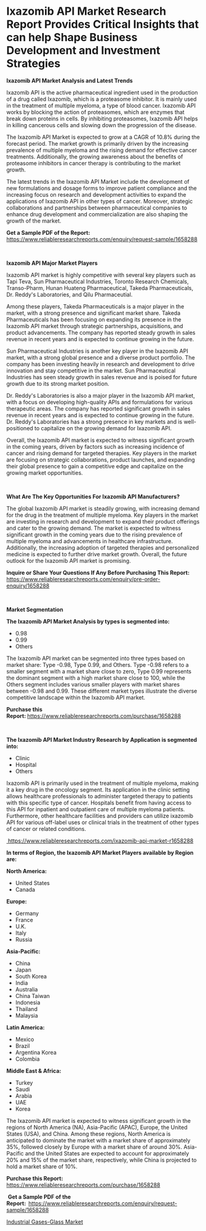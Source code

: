 <p><h1>Ixazomib API Market Research Report Provides Critical Insights that can help Shape Business Development and Investment Strategies</h1></p><p><strong>Ixazomib API Market Analysis and Latest Trends</strong></p>
<p><p>Ixazomib API is the active pharmaceutical ingredient used in the production of a drug called Ixazomib, which is a proteasome inhibitor. It is mainly used in the treatment of multiple myeloma, a type of blood cancer. Ixazomib API works by blocking the action of proteasomes, which are enzymes that break down proteins in cells. By inhibiting proteasomes, Ixazomib API helps in killing cancerous cells and slowing down the progression of the disease.</p><p>The Ixazomib API Market is expected to grow at a CAGR of 10.8% during the forecast period. The market growth is primarily driven by the increasing prevalence of multiple myeloma and the rising demand for effective cancer treatments. Additionally, the growing awareness about the benefits of proteasome inhibitors in cancer therapy is contributing to the market growth.</p><p>The latest trends in the Ixazomib API Market include the development of new formulations and dosage forms to improve patient compliance and the increasing focus on research and development activities to expand the applications of Ixazomib API in other types of cancer. Moreover, strategic collaborations and partnerships between pharmaceutical companies to enhance drug development and commercialization are also shaping the growth of the market.</p></p>
<p><strong>Get a Sample PDF of the Report:&nbsp;</strong> <a href="https://www.reliableresearchreports.com/enquiry/request-sample/1658288">https://www.reliableresearchreports.com/enquiry/request-sample/1658288</a></p>
<p>&nbsp;</p>
<p><strong>Ixazomib API Major Market Players</strong></p>
<p><p>Ixazomib API market is highly competitive with several key players such as Tapi Teva, Sun Pharmaceutical Industries, Toronto Research Chemicals, Transo-Pharm, Hunan Huateng Pharmaceutical, Takeda Pharmaceuticals, Dr. Reddy's Laboratories, and Qilu Pharmaceutial. </p><p>Among these players, Takeda Pharmaceuticals is a major player in the market, with a strong presence and significant market share. Takeda Pharmaceuticals has been focusing on expanding its presence in the Ixazomib API market through strategic partnerships, acquisitions, and product advancements. The company has reported steady growth in sales revenue in recent years and is expected to continue growing in the future.</p><p>Sun Pharmaceutical Industries is another key player in the Ixazomib API market, with a strong global presence and a diverse product portfolio. The company has been investing heavily in research and development to drive innovation and stay competitive in the market. Sun Pharmaceutical Industries has seen steady growth in sales revenue and is poised for future growth due to its strong market position.</p><p>Dr. Reddy's Laboratories is also a major player in the Ixazomib API market, with a focus on developing high-quality APIs and formulations for various therapeutic areas. The company has reported significant growth in sales revenue in recent years and is expected to continue growing in the future. Dr. Reddy's Laboratories has a strong presence in key markets and is well-positioned to capitalize on the growing demand for Ixazomib API.</p><p>Overall, the Ixazomib API market is expected to witness significant growth in the coming years, driven by factors such as increasing incidence of cancer and rising demand for targeted therapies. Key players in the market are focusing on strategic collaborations, product launches, and expanding their global presence to gain a competitive edge and capitalize on the growing market opportunities.</p></p>
<p>&nbsp;</p>
<p><strong>What Are The Key Opportunities For Ixazomib API Manufacturers?</strong></p>
<p><p>The global Ixazomib API market is steadily growing, with increasing demand for the drug in the treatment of multiple myeloma. Key players in the market are investing in research and development to expand their product offerings and cater to the growing demand. The market is expected to witness significant growth in the coming years due to the rising prevalence of multiple myeloma and advancements in healthcare infrastructure. Additionally, the increasing adoption of targeted therapies and personalized medicine is expected to further drive market growth. Overall, the future outlook for the Ixazomib API market is promising.</p></p>
<p><strong>Inquire or Share Your Questions If Any Before Purchasing This Report:</strong> <a href="https://www.reliableresearchreports.com/enquiry/pre-order-enquiry/1658288">https://www.reliableresearchreports.com/enquiry/pre-order-enquiry/1658288</a></p>
<p>&nbsp;</p>
<p><strong>Market Segmentation</strong></p>
<p><strong>The Ixazomib API Market Analysis by types is segmented into:</strong></p>
<p><ul><li>0.98</li><li>0.99</li><li>Others</li></ul></p>
<p><p>The Ixazomib API market can be segmented into three types based on market share: Type -0.98, Type 0.99, and Others. Type -0.98 refers to a smaller segment with a market share close to zero, Type 0.99 represents the dominant segment with a high market share close to 100, while the Others segment includes various smaller players with market shares between -0.98 and 0.99. These different market types illustrate the diverse competitive landscape within the Ixazomib API market.</p></p>
<p><strong>Purchase this Report:&nbsp;</strong><a href="https://www.reliableresearchreports.com/purchase/1658288">https://www.reliableresearchreports.com/purchase/1658288</a></p>
<p>&nbsp;</p>
<p><strong>The Ixazomib API Market Industry Research by Application is segmented into:</strong></p>
<p><ul><li>Clinic</li><li>Hospital</li><li>Others</li></ul></p>
<p><p>Ixazomib API is primarily used in the treatment of multiple myeloma, making it a key drug in the oncology segment. Its application in the clinic setting allows healthcare professionals to administer targeted therapy to patients with this specific type of cancer. Hospitals benefit from having access to this API for inpatient and outpatient care of multiple myeloma patients. Furthermore, other healthcare facilities and providers can utilize ixazomib API for various off-label uses or clinical trials in the treatment of other types of cancer or related conditions.</p></p>
<p><a href="https://www.reliableresearchreports.com/ixazomib-api-market-r1658288">&nbsp;https://www.reliableresearchreports.com/ixazomib-api-market-r1658288</a></p>
<p><strong>In terms of Region, the Ixazomib API Market Players available by Region are:</strong></p>
<p>
    <p> <strong> North America: </strong>
        <ul>
            <li>United States</li>
            <li>Canada</li>
        </ul>
        </p> 
    <p> <strong> Europe: </strong>
        <ul>
            <li>Germany</li>
            <li>France</li>
            <li>U.K.</li>
            <li>Italy</li>
            <li>Russia</li>
        </ul>
        </p> 
    <p> <strong> Asia-Pacific: </strong>
        <ul>
            <li>China</li>
            <li>Japan</li>
            <li>South Korea</li>
            <li>India</li>
            <li>Australia</li>
            <li>China Taiwan</li>
            <li>Indonesia</li>
            <li>Thailand</li>
            <li>Malaysia</li>
        </ul>
        </p> 
    <p> <strong> Latin America: </strong>
        <ul>
            <li>Mexico</li>
            <li>Brazil</li>
            <li>Argentina Korea</li>
            <li>Colombia</li>
        </ul>
        </p> 
    <p> <strong> Middle East & Africa: </strong>
        <ul>
            <li>Turkey</li>
            <li>Saudi</li>
            <li>Arabia</li>
            <li>UAE</li>
            <li>Korea</li>
        </ul>
    </p>
    </p>
<p><p>The Ixazomib API market is expected to witness significant growth in the regions of North America (NA), Asia-Pacific (APAC), Europe, the United States (USA), and China. Among these regions, North America is anticipated to dominate the market with a market share of approximately 35%, followed closely by Europe with a market share of around 30%. Asia-Pacific and the United States are expected to account for approximately 20% and 15% of the market share, respectively, while China is projected to hold a market share of 10%.</p></p>
<p><strong>Purchase this Report: </strong><a href="https://www.reliableresearchreports.com/purchase/1658288">https://www.reliableresearchreports.com/purchase/1658288</a></p>
<p>&nbsp;<strong>Get a Sample PDF of the Report:&nbsp;&nbsp;</strong><a href="https://www.reliableresearchreports.com/enquiry/request-sample/1658288">https://www.reliableresearchreports.com/enquiry/request-sample/1658288</a></p>
<p><strong></strong></p>
<p><p><a href="https://github.com/fxdvmliw90/Market-Research-Report-List-1/blob/main/industrial-gases-glass-market.md">Industrial Gases-Glass Market</a></p></p>